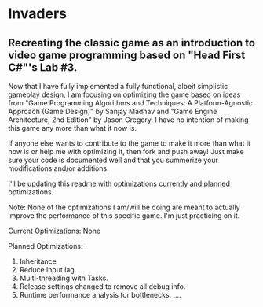 Invaders
========

Recreating the classic game as an introduction to video game programming based on "Head First C#"'s Lab #3.
-------------------------------------------------------------------------------------------------------------------------
  Now that I have fully implemented a fully functional, albeit simplistic gameplay design, I am focusing on optimizing the
game based on ideas from "Game Programming Algorithms and Techniques: A Platform-Agnostic Approach (Game Design)" by Sanjay 
Madhav and "Game Engine Architecture, 2nd Edition" by Jason Gregory. I have no intention of making this game any more than
what it now is.

  If anyone else wants to contribute to the game to make it more than what it now is or help me with optimizing it, then 
fork and push away! Just make sure your code is documented well and that you summerize your modifications and/or additions.

  I'll be updating this readme with optimizations currently and planned optimizations.
  
Note: None of the optimizations I am/will be doing are meant to actually improve the performance of this specific game. I'm
just practicing on it.

Current Optimizations:
None

Planned Optimizations:
1. Inheritance
2. Reduce input lag.
3. Multi-threading with Tasks.
4. Release settings changed to remove all debug info.
5. Runtime performance analysis for bottlenecks.
....
